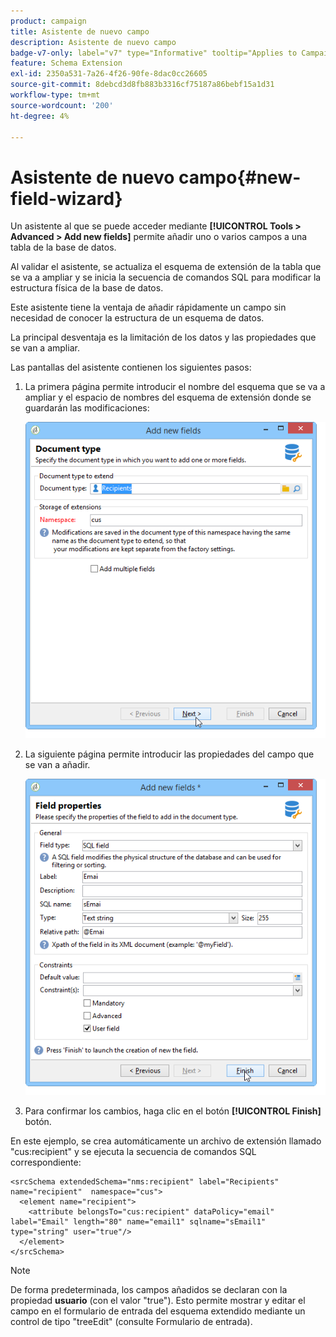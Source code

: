 ```yaml
---
product: campaign
title: Asistente de nuevo campo
description: Asistente de nuevo campo
badge-v7-only: label="v7" type="Informative" tooltip="Applies to Campaign Classic v7 only"
feature: Schema Extension
exl-id: 2350a531-7a26-4f26-90fe-8dac0cc26605
source-git-commit: 8debcd3d8fb883b3316cf75187a86bebf15a1d31
workflow-type: tm+mt
source-wordcount: '200'
ht-degree: 4%

---
```


# Asistente de nuevo campo{#new-field-wizard}


Un asistente al que se puede acceder mediante **[!UICONTROL Tools > Advanced > Add new fields]** permite añadir uno o varios campos a una tabla de la base de datos.

Al validar el asistente, se actualiza el esquema de extensión de la tabla que se va a ampliar y se inicia la secuencia de comandos SQL para modificar la estructura física de la base de datos.

Este asistente tiene la ventaja de añadir rápidamente un campo sin necesidad de conocer la estructura de un esquema de datos.

La principal desventaja es la limitación de los datos y las propiedades que se van a ampliar.

Las pantallas del asistente contienen los siguientes pasos:

1. La primera página permite introducir el nombre del esquema que se va a ampliar y el espacio de nombres del esquema de extensión donde se guardarán las modificaciones:

   ![](assets/d_ncs_integration_schema_addfield.png)

1. La siguiente página permite introducir las propiedades del campo que se van a añadir.

   ![](assets/d_ncs_integration_schema_addfield2.png)

1. Para confirmar los cambios, haga clic en el botón **[!UICONTROL Finish]** botón.

En este ejemplo, se crea automáticamente un archivo de extensión llamado &quot;cus:recipient&quot; y se ejecuta la secuencia de comandos SQL correspondiente:

```
<srcSchema extendedSchema="nms:recipient" label="Recipients" name="recipient"  namespace="cus">  
  <element name="recipient">    
    <attribute belongsTo="cus:recipient" dataPolicy="email" label="Email" length="80" name="email1" sqlname="sEmail1" type="string" user="true"/>  
  </element>
</srcSchema>
```

>[!NOTE]
>
>De forma predeterminada, los campos añadidos se declaran con la propiedad **usuario** (con el valor &quot;true&quot;). Esto permite mostrar y editar el campo en el formulario de entrada del esquema extendido mediante un control de tipo &quot;treeEdit&quot; (consulte Formulario de entrada).
